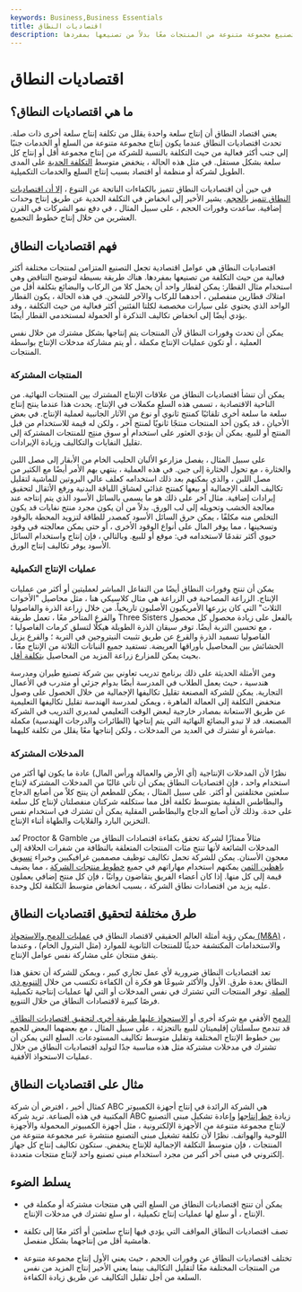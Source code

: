 ```yaml
---
keywords: Business,Business Essentials
title: اقتصاديات النطاق
description: اقتصاديات النطاق هي عوامل اقتصادية تجعل من الأرخص تصنيع مجموعة متنوعة من المنتجات معًا بدلاً من تصنيعها بمفردها.
---
```


# اقتصاديات النطاق
## ما هي اقتصاديات النطاق؟

يعني اقتصاد النطاق أن إنتاج سلعة واحدة يقلل من تكلفة إنتاج سلعة أخرى ذات صلة. تحدث اقتصاديات النطاق عندما يكون إنتاج مجموعة متنوعة من السلع أو الخدمات جنبًا إلى جنب أكثر فعالية من حيث التكلفة بالنسبة للشركة من إنتاج مجموعة أقل أو إنتاج كل سلعة بشكل مستقل. في مثل هذه الحالة ، ينخفض متوسط [التكلفة الحدية](/marginalcostofproduction) على المدى الطويل لشركة أو منظمة أو اقتصاد بسبب إنتاج السلع والخدمات التكميلية.

في حين أن اقتصاديات النطاق تتميز بالكفاءات الناتجة عن التنوع ، [إلا أن اقتصاديات النطاق تتميز](/economiesofscale) [بالحجم](/economiesofscale). يشير الأخير إلى انخفاض في التكلفة الحدية عن طريق إنتاج وحدات إضافية. ساعدت وفورات الحجم ، على سبيل المثال ، في دفع نمو الشركات في القرن العشرين من خلال إنتاج خطوط التجميع.

## فهم اقتصاديات النطاق

اقتصاديات النطاق هي عوامل اقتصادية تجعل التصنيع المتزامن لمنتجات مختلفة أكثر فعالية من حيث التكلفة من تصنيعها بمفردها. هناك طريقة بسيطة لتوضيح التناقض وهي استخدام مثال القطار: يمكن لقطار واحد أن يحمل كلا من الركاب والبضائع بتكلفة أقل من امتلاك قطارين منفصلين ، أحدهما للركاب والآخر للشحن. في هذه الحالة ، يكون القطار الواحد الذي يحتوي على سيارات مخصصة لكلتا الفئتين أكثر فعالية من حيث التكلفة ، وقد يؤدي أيضًا إلى انخفاض تكاليف التذكرة أو الحمولة لمستخدمي القطار أيضًا.

يمكن أن تحدث وفورات النطاق لأن المنتجات يتم إنتاجها بشكل مشترك من خلال نفس العملية ، أو تكون عمليات الإنتاج مكملة ، أو يتم مشاركة مدخلات الإنتاج بواسطة المنتجات.

### المنتجات المشتركة

يمكن أن تنشأ اقتصاديات النطاق من علاقات الإنتاج المشترك بين المنتجات النهائية. من الناحية الاقتصادية ، تسمى هذه السلع مكملات في الإنتاج. يحدث هذا عندما ينتج إنتاج سلعة ما سلعة أخرى تلقائيًا كمنتج ثانوي أو نوع من الآثار الجانبية لعملية الإنتاج. في بعض الأحيان ، قد يكون أحد المنتجات منتجًا ثانويًا لمنتج آخر ، ولكن له قيمة للاستخدام من قبل المنتج أو للبيع. يمكن أن يؤدي العثور على استخدام أو سوق منتِج للمنتجات المشتركة إلى تقليل النفايات والتكاليف وزيادة الإيرادات.

على سبيل المثال ، يفصل مزارعو الألبان الحليب الخام من الأبقار إلى مصل اللبن والخثارة ، مع تحول الخثارة إلى جبن. في هذه العملية ، ينتهي بهم الأمر أيضًا مع الكثير من مصل اللبن ، والذي يمكنهم بعد ذلك استخدامه كعلف عالي البروتين للماشية لتقليل تكاليف العلف الإجمالية أو بيعها كمنتج غذائي لعشاق اللياقة البدنية ورفع الأثقال لتحقيق إيرادات إضافية. مثال آخر على ذلك هو ما يسمى بالسائل الأسود الذي يتم إنتاجه عند معالجة الخشب وتحويله إلى لب الورق. بدلاً من أن يكون مجرد منتج نفايات قد يكون التخلص منه مكلفًا ، يمكن حرق السائل الأسود كمصدر للطاقة لتزويد المحطة بالوقود وتسخينها ، مما يوفر المال على أنواع الوقود الأخرى ، أو حتى يمكن معالجته في وقود حيوي أكثر تقدمًا لاستخدامه في: موقع أو للبيع. وبالتالي ، فإن إنتاج واستخدام السائل الأسود يوفر تكاليف إنتاج الورق.

### عمليات الإنتاج التكميلية

يمكن أن تنتج وفورات النطاق أيضًا من التفاعل المباشر لعمليتين أو أكثر من عمليات الإنتاج. الزراعة المصاحبة في الزراعة هي مثال كلاسيكي هنا ، مثل محاصيل "الأخوات الثلاث" التي كان يزرعها الأمريكيون الأصليون تاريخياً. من خلال زراعة الذرة والفاصوليا والقرع المتأخر معًا ، تعمل طريقة Three Sisters بالفعل على زيادة محصول كل محصول ، مع تحسين التربة أيضًا. توفر سيقان الذرة الطويلة هيكلًا لتسلق كرمات الفاصوليا ؛ الفاصوليا تسميد الذرة والقرع عن طريق تثبيت النيتروجين في التربة ؛ والقرع يزيل الحشائش بين المحاصيل بأوراقها العريضة. تستفيد جميع النباتات الثلاثة من الإنتاج معًا ، بحيث يمكن للمزارع زراعة المزيد من المحاصيل [بتكلفة أقل](/low-cost-producer).

ومن الأمثلة الحديثة على ذلك برنامج تدريب تعاوني بين شركة تصنيع طيران ومدرسة هندسية ، حيث يعمل الطلاب في المدرسة أيضًا بدوام جزئي أو متدرب في الأعمال التجارية. يمكن للشركة المصنعة تقليل تكاليفها الإجمالية من خلال الحصول على وصول منخفض التكلفة إلى العمالة الماهرة ، ويمكن لمدرسة الهندسة تقليل تكاليفها التعليمية عن طريق الاستعانة بمصادر خارجية لبعض الوقت التعليمي لمديري التدريب في الشركة المصنعة. قد لا تبدو البضائع النهائية التي يتم إنتاجها (الطائرات والدرجات الهندسية) مكملة مباشرة أو تشترك في العديد من المدخلات ، ولكن إنتاجها معًا يقلل من تكلفة كليهما.

### المدخلات المشتركة

نظرًا لأن المدخلات الإنتاجية (أي الأرض والعمالة ورأس المال) عادة ما يكون لها أكثر من استخدام واحد ، فإن اقتصاديات النطاق يمكن أن تأتي غالبًا من المدخلات المشتركة لإنتاج سلعتين مختلفتين أو أكثر. على سبيل المثال ، يمكن للمطعم أن ينتج كلاً من أصابع الدجاج والبطاطس المقلية بمتوسط تكلفة أقل مما ستكلفه شركتان منفصلتان لإنتاج كل سلعة على حدة. وذلك لأن أصابع الدجاج والبطاطس المقلية يمكن أن تشترك في استخدام نفس التخزين البارد والقلايات والطهاة أثناء الإنتاج.

تُعد Proctor & Gamble مثالاً ممتازًا لشركة تحقق بكفاءة اقتصادات النطاق من المدخلات الشائعة لأنها تنتج مئات المنتجات المتعلقة بالنظافة من شفرات الحلاقة إلى معجون الأسنان. يمكن للشركة تحمل تكاليف توظيف مصممين غرافيكيين وخبراء [تسويق باهظين الثمن](/marketing) يمكنهم استخدام مهاراتهم في جميع [خطوط منتجات الشركة](/product-line) ، مما يضيف قيمة إلى كل منها. إذا كان أعضاء الفريق يتقاضون رواتبًا ، فإن كل منتج إضافي يعملون عليه يزيد من اقتصادات نطاق الشركة ، بسبب انخفاض متوسط التكلفة لكل وحدة.

## طرق مختلفة لتحقيق اقتصاديات النطاق

يمكن رؤية أمثلة العالم الحقيقي لاقتصاد النطاق في [عمليات الدمج والاستحواذ (M&A)](/mergersandacquisitions) ، والاستخدامات المكتشفة حديثًا للمنتجات الثانوية للموارد (مثل البترول الخام) ، وعندما يتفق منتجان على مشاركة نفس عوامل الإنتاج.

تعد اقتصاديات النطاق ضرورية لأي عمل تجاري كبير ، ويمكن للشركة أن تحقق هذا النطاق بعدة طرق. الأول والأكثر شيوعًا هو فكرة أن الكفاءة تكتسب من خلال [التنويع ذي الصلة](/diversification). توفر المنتجات التي تشترك في نفس المدخلات أو التي لها عمليات إنتاجية تكميلية فرصًا كبيرة لاقتصادات النطاق من خلال التنويع.

[الدمج](/merger) الأفقي مع شركة أخرى أو [الاستحواذ عليها طريقة أخرى لتحقيق اقتصاديات النطاق.](/acquisition) قد تندمج سلسلتان إقليميتان للبيع بالتجزئة ، على سبيل المثال ، مع بعضهما البعض للجمع بين خطوط الإنتاج المختلفة وتقليل متوسط تكاليف المستودعات. السلع التي يمكن أن تشترك في مدخلات مشتركة مثل هذه مناسبة جدًا لتوليد اقتصاديات النطاق من خلال عمليات الاستحواذ الأفقية.

## مثال على اقتصاديات النطاق

كمثال أخير ، افترض أن شركة ABC هي الشركة الرائدة في إنتاج أجهزة الكمبيوتر المكتبية في هذه الصناعة. تريد شركة ABC زيادة [خط إنتاجها](/product-line) وإعادة تشكيل مبنى التصنيع لإنتاج مجموعة متنوعة من الأجهزة الإلكترونية ، مثل أجهزة الكمبيوتر المحمولة والأجهزة اللوحية والهواتف. نظرًا لأن تكلفة تشغيل مبنى التصنيع منتشرة عبر مجموعة متنوعة من المنتجات ، فإن متوسط التكلفة الإجمالية للإنتاج ينخفض. ستكون تكاليف إنتاج كل جهاز إلكتروني في مبنى آخر أكبر من مجرد استخدام مبنى تصنيع واحد لإنتاج منتجات متعددة.

## يسلط الضوء

- يمكن أن تنتج اقتصاديات النطاق من السلع التي هي منتجات مشتركة أو مكملة في الإنتاج ، أو سلع لها عمليات إنتاج تكميلية ، أو سلع تشترك في مدخلات الإنتاج.

- تصف اقتصاديات النطاق المواقف التي يؤدي فيها إنتاج سلعتين أو أكثر معًا إلى تكلفة هامشية أقل من إنتاجهما بشكل منفصل.

- تختلف اقتصاديات النطاق عن وفورات الحجم ، حيث يعني الأول إنتاج مجموعة متنوعة من المنتجات المختلفة معًا لتقليل التكاليف بينما يعني الأخير إنتاج المزيد من نفس السلعة من أجل تقليل التكاليف عن طريق زيادة الكفاءة.

